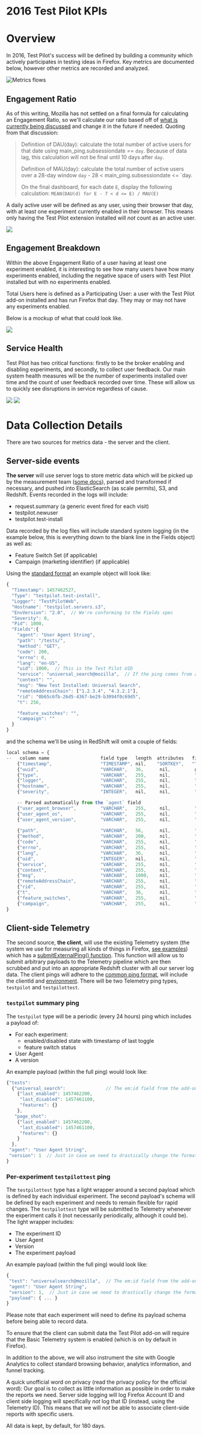 2016 Test Pilot KPIs
====================

# Overview

In 2016, Test Pilot's success will be defined by building a community which
actively participates in testing ideas in Firefox.  Key metrics are documented
below, however other metrics are recorded and analyzed.

![Metrics flows](metrics-flows.png)

## Engagement Ratio

As of this writing, Mozilla has not settled on a final formula for calculating
an Engagement Ratio, so we'll calculate our ratio based off of [what is
currently being discussed][2] and change it in the future if needed.  Quoting
from that discussion:

> Definition of DAU(day): calculate the total number of active users for that
> date using main_ping.subsessiondate == `day`. Because of data lag, this
> calculation will not be final until 10 days after `day`.
>
> Definition of MAU(day): calculate the total number of active users over a
> 28-day window `day` - 28 < main_ping.subsessiondate <= `day.
>
> On the final dashboard, for each date `E`, display the following calculation:
> `MEAN(DAU(d) for E - 7 < d <= E) / MAU(E)`

A daily active user will be defined as any user, using their browser that day,
with at least one experiment currently enabled in their browser.  This means only
having the Test Pilot extension installed will *not* count as an active user.

![](metrics-engagement-ratio.png)

## Engagement Breakdown

Within the above Engagement Ratio of a user having at least one experiment
enabled, it is interesting to see how many users have how many experiments
enabled, including the negative space of users with Test Pilot installed but
with no experiments enabled.

Total Users here is defined as a Participating User: a user with the Test Pilot
add-on installed and has run Firefox that day.  They may or may not have any
experiments enabled.

Below is a mockup of what that could look like.

![](metrics-engagement-breakdown.png)

## Service Health

Test Pilot has two critical functions:  firstly to be the broker enabling and
disabling experiments, and secondly, to collect user feedback.  Our main system
health measures will be the number of experiments installed over time and the
count of user feedback recorded over time.  These will allow us to quickly see
disruptions in service regardless of cause.

![](metrics-feedback-recorded.png)
![](metrics-total-installs.png)

# Data Collection Details

There are two sources for metrics data - the server and the client.

## Server-side events

**The server** will use server logs to store metric data which will be picked
up by the measurement team ([some docs][3]), parsed and transformed if
necessary, and pushed into ElasticSearch (as scale permits), S3, and Redshift.
Events recorded in the logs will include:

* request.summary (a generic event fired for each visit)
* testpilot.newuser
* testpilot.test-install

Data recorded by the log files will include standard system logging (in the
example below, this is everything down to the blank line in the Fields object)
as well as:
* Feature Switch Set (if applicable)
* Campaign (marketing identifier) (if applicable)

Using the [standard format][4] an example object will look like:

```js
{
  "Timestamp": 1457462527,
  "Type": "testpilot.test-install",
  "Logger": "TestPilotWeb",
  "Hostname": "testpilot.servers.s3",
  "EnvVersion": "2.0",  // We're conforming to the Fields spec
  "Severity": 0,
  "Pid": 1000,
  "Fields":{
    "agent": "User Agent String",
    "path": "/tests/",
    "method": "GET",
    "code": 200,
    "errno": 0,
    "lang": "en-US",
    "uid": 1000,  // This is the Test Pilot UID
    "service": "universal_search@mozilla",  // If the ping comes from an experiment within the program, the identifier goes here
    "context": "",
    "msg": "New Test Installed: Universal Search",
    "remoteAddressChain": ["1.2.3.4", "4.3.2.1"],
    "rid": "0b65c6fb-26d5-4367-be29-b3094f0c69d5",
    "t": 256,

    "feature_switches": "",
    "campaign": ""
  }
}
```

and the schema we'll be using in RedShift will omit a couple of fields:

```js
local schema = {
--   column name                   field type   length  attributes   field name
    {"timestamp",                  "TIMESTAMP", nil,    "SORTKEY",   "Timestamp"},
    {"uuid",                       "VARCHAR",   36,      nil,         get_uuid},
    {"type",                       "VARCHAR",   255,     nil,         "Type"},
    {"logger",                     "VARCHAR",   255,     nil,         "Logger"},
    {"hostname",                   "VARCHAR",   255,     nil,         "Hostname"},
    {"severity",                   "INTEGER",   nil,     nil,         "Severity"},

    -- Parsed automatically from the `agent` field
    {"user_agent_browser",         "VARCHAR",   255,     nil,         "Fields[user_agent_browser]"},
    {"user_agent_os",              "VARCHAR",   255,     nil,         "Fields[user_agent_os]"},
    {"user_agent_version",         "VARCHAR",   255,     nil,         "Fields[user_agent_version]"},
    
    {"path",                       "VARCHAR",   56,      nil,         "Fields[path]"},
    {"method",                     "VARCHAR",   200,     nil,         "Fields[method]"},
    {"code",                       "VARCHAR",   255,     nil,         "Fields[code]"},
    {"errno",                      "VARCHAR",   255,     nil,         "Fields[errno]"},
    {"lang",                       "VARCHAR",   36,      nil,         "Fields[lang]"},
    {"uid",                        "INTEGER",   nil,     nil,         "Fields[uid]"},
    {"service",                    "VARCHAR",   255,     nil,         "Fields[service]"},
    {"context",                    "VARCHAR",   255,     nil,         "Fields[context]"},
    {"msg",                        "VARCHAR",   1000,    nil,         "Fields[msg]"},
    {"remoteAddressChain",         "VARCHAR",   255,     nil,         "Fields[remoteAddressChain]"},
    {"rid",                        "VARCHAR",   255,     nil,         "Fields[rid]"},
    {"t",                          "VARCHAR",   36,      nil,         "Fields[t]"},
    {"feature_switches",           "VARCHAR",   255,     nil,         "Fields[feature_switches]"},
    {"campaign",                   "VARCHAR",   255,     nil,         "Fields[campaign]"}
}
```

## Client-side Telemetry

The second source, **the client**, will use the existing Telemetry system (the
system we use for measuring all kinds of things in Firefox, [see examples][5])
which has a [submitExternalPing() function][6].  This function will allow us to
submit arbitrary payloads to the Telemetry pipeline which are then scrubbed and
put into an appropriate Redshift cluster with all our server log data.  The
client pings will adhere to the [common ping format][7], will include the
clientId and [environment][8].  There will be two Telemetry ping types,
`testpilot` and `testpilottest`.

### `testpilot` summary ping

The `testpilot` type will be a periodic (every 24 hours) ping which includes a
payload of:

* For each experiment:
  * enabled/disabled state with timestamp of last toggle
  * feature switch status
* User Agent
* A version

An example payload (within the full ping) would look like:
```js
{"tests":
  {"universal_search":               // The em:id field from the add-on
    {"last_enabled": 1457462200,
     "last_disabled": 1457461100,
     "features": {}
    },
   "page_shot":
    {"last_enabled": 1457462200,
     "last_disabled": 1457461100,
     "features": {}
    }
  },
 "agent": "User Agent String",
 "version": 1  // Just in case we need to drastically change the format later
}
```

### Per-experiment `testpilottest` ping

The `testpilottest` type has a light wrapper around a second payload which is
defined by each individual experiment.  The second payload's schema will be
defined by each experiment and needs to remain flexible for rapid changes.  The
`testpilottest` type will be submitted to Telemetry whenever the experiment
calls it (not necessarily periodically, although it could be).  The light
wrapper includes:

* The experiment ID
* User Agent
* Version
* The experiment payload

An example payload (within the full ping) would look like:
```js
{
 "test": "universalsearch@mozilla",  // The em:id field from the add-on
 "agent": "User Agent String",
 "version": 1,  // Just in case we need to drastically change the format later
 "payload": { ... }
}
```

Please note that each experiment will need to define its payload schema before
being able to record data.

To ensure that the client can submit data the Test Pilot add-on will require
that the Basic Telemetry system is enabled (which is on by default in Firefox).

In addition to the above, we will also instrument the site with Google
Analytics to collect standard browsing behavior, analytics information, and
funnel tracking.

A quick unofficial word on privacy (read the privacy policy for the official
word): Our goal is to collect as little information as possible in order to
make the reports we need.  Server side logging will log Firefox Account ID and
client side logging will specifically *not* log that ID (instead, using the
Telemetry ID).  This means that we will *not* be able to associate client-side
reports with specific users.

All data is kept, by default, for 180 days.

[1]: https://wiki.mozilla.org/Test_Pilot/Metrics
[2]: https://bugzilla.mozilla.org/show_bug.cgi?id=1240849
[3]: https://mana.mozilla.org/wiki/display/SVCOPS/Telemetry+-+Data+Pipeline+Architecture
[4]: https://mana.mozilla.org/wiki/display/CLOUDSERVICES/Logging+Standard
[5]: https://telemetry.mozilla.org/
[6]: https://dxr.mozilla.org/mozilla-central/source/toolkit/components/telemetry/TelemetryController.jsm#192
[7]: https://gecko.readthedocs.org/en/latest/toolkit/components/telemetry/telemetry/common-ping.html
[8]: https://gecko.readthedocs.org/en/latest/toolkit/components/telemetry/telemetry/environment.html
